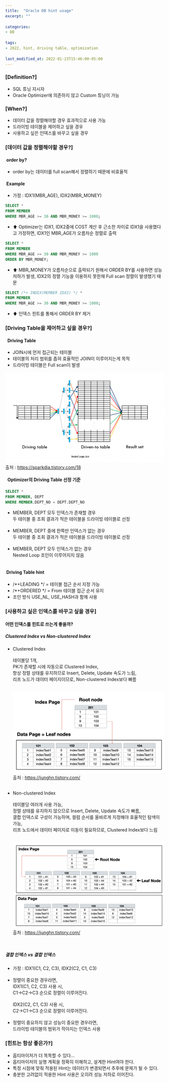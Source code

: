 ```yaml
---
title:  "Oracle DB hint usage"
excerpt: ""

categories:
- DB
  
tags:
- 2022, hint, driving table, optimization

last_modified_at: 2022-01-23T15:46:00-05:00
---
```


<h3> [Definition?] </h3>

- SQL 튜닝 지시자 <br>
- Oracle Optimizer에 의존하지 않고 Custom 튜닝이 가능

<h3> [When?] </h3>

- 데이터 값을 정렬해야할 경우 효과적으로 사용 가능<br>
- 드라이빙 테이블을 제어하고 싶을 경우<br>
- 사용하고 싶은 인덱스를 바꾸고 싶을 경우<br>

<h3> [데이터 값을 정렬해야할 경우?]</h3>
<h4> &nbsp;order by?</h4> 

- order by는 데이터를 full scan해서 정렬하기 때문에 비효율적

<h4> &nbsp;Example</h4> 

- 가정 : IDX1(MBR_AGE), IDX2(MBR_MONEY) <br>

~~~sql
SELECT *
FROM MEMBER
WHERE MBR_AGE >= 30 AND MBR_MONEY >= 1000;
~~~

- ⬆️ Optimizer는 IDX1, IDX2중에 COST 계산 후 근소한 차이로 IDX1을 사용했다고 가정하면, IDX1인 MBR_AGE가 오름차순 정렬로 출력<br>

~~~sql
SELECT *
FROM MEMBER
WHERE MBR_AGE >= 30 AND MBR_MONEY >= 1000
ORDER BY MBR_MONEY;
~~~

- ⬆️ MBR_MONEY가 오름차순으로 출력되기 원해서 ORDER BY를 사용하면 성능 저하가 발생, IDX2의 정렬 기능을 이용하지 못한채 Full scan 정렬이 발생했기 때문

~~~sql
SELECT /*+ INDEX(MEMBER IDX2) */ *
FROM MEMBER
WHERE MBR_AGE >= 30 AND MBR_MONEY >= 1000;
~~~

- ⬆️ 인덱스 힌트를 통해서 ORDER BY 제거


<h3> [Driving Table을 제어하고 싶을 경우?]</h3>
<h4> &nbsp; Driving Table </h4>

- JOIN시에 먼저 접근되는 테이블<br>
- 테이블의 처리 범위를 좁혀 효율적인 JOIN이 이루어지는게 목적<br>
- 드라이빙 테이블은 Full scan이 발생<br>

![](/assets/images/db/drvingtable_def.png)
출처 : https://sparkdia.tistory.com/18 <br>

<h4> &nbsp; Optimizer의 Driving Table 선정 기준</h4>

~~~sql
SELECT * 
FROM MEMBER, DEPT 
WHERE MEMBER.DEPT_NO = DEPT.DEPT_NO
~~~

- MEMBER, DEPT 모두 인덱스가 존재할 경우 <br>
두 테이블 중 조회 결과가 적은 테이블을 드라이빙 테이블로 선정 <br><br>
- MEMBER, DEPT 중에 한쪽만 인덱스가 없는 경우 <br>
두 테이블 중 조회 결과가 적은 테이블을 드라이빙 테이블로 선정 <br><br>
- MEMBER, DEPT 모두 인덱스가 없는 경우<br>
Nested Loop 조인이 이루어지지 않음 <br><br>

<h4> &nbsp;Driving Table hint </h4>

- /*+LEADING */ = 테이블 접근 순서 지정 가능
- /*+ORDERED */ = From 테이블 접근 순서 유지
- 조인 방식 USE_NL, USE_HASH과 함께 사용


<h3> [사용하고 싶은 인덱스를 바꾸고 싶을 경우]</h3>

<h4> 어떤 인덱스를 힌트로 쓰는게 좋을까?</h4>
<h5> Clustered Index vs Non-clustered Index </h5>

- Clustered Index<br><br>
테이블당 1개,<br>
PK가 존재할 시에 자동으로 Clustered Index,<br>
항상 정렬 상태를 유지하므로 Insert, Delete, Update 속도가 느림,<br>
리프 노드가 데이터 페이지이므로, Non-clustered Index보다 빠름<br><br>

  ![](/assets/images/db/클러스터_인덱스.png)
출처 : https://junghn.tistory.com/
<br><br>

- Non-clustered Index<br><br>
테이블당 여러개 사용 가능,<br>
정렬 상태를 유지하지 않으므로 Insert, Delete, Update 속도가 빠름,<br>
결합 인덱스로 구성이 가능하며, 컬럼 순서를 올바르게 지정해야 효율적인 탐색이 가능,<br>
리프 노드에서 데이터 페이지로 이동이 필요하므로, Clustered Index보다 느림<br><br>

  ![](/assets/images/db/논클러스터_인덱스.png)
출처 : https://junghn.tistory.com/
<br>

<h5> 결합 인덱스 vs 결합 인덱스 </h5>

- 가정 : IDX1(C1, C2, C3), IDX2(C2, C1, C3)
<br><br>
- 정렬이 중요한 경우라면,<br> 
IDX1(C1, C2, C3) 사용 시, <br>
C1->C2->C3 순으로 정렬이 이루어진다. <br><br>
IDX2(C2, C1, C3) 사용 시,<br>
C2->C1->C3 순으로 정렬이 이루어진다.<br><br>
- 정렬이 중요하지 않고 성능이 중요한 경우라면,<br>
드라이빙 테이블의 범위가 작아지는 인덱스 사용<br>

<h3> [힌트는 항상 좋은가?] </h3>

- 옵티마이저가 더 똑똑할 수 있다...<br>
- 옵티마이저의 실행 계획을 정확히 이해하고, 설계한 Hint여야 한다.<br>
- 특정 시점에 맞춰 적용된 Hint는 데이터가 변경되면서 추후에 문제가 될 수 있다.<br>
- 충분한 고려없이 적용한 Hint 사용은 오히려 성능 저하로 이어진다.<br>



